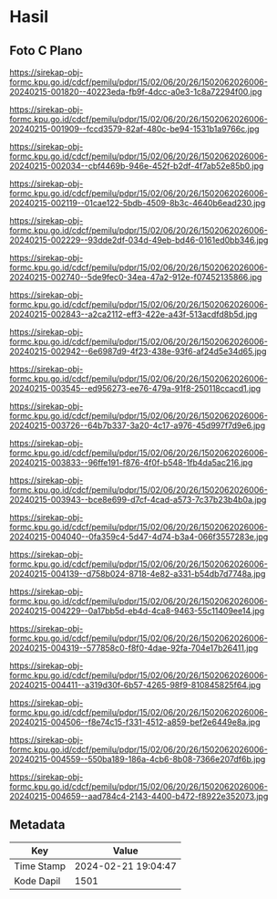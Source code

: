 # Hasil

## Foto C Plano

https://sirekap-obj-formc.kpu.go.id/cdcf/pemilu/pdpr/15/02/06/20/26/1502062026006-20240215-001820--40223eda-fb9f-4dcc-a0e3-1c8a72294f00.jpg

https://sirekap-obj-formc.kpu.go.id/cdcf/pemilu/pdpr/15/02/06/20/26/1502062026006-20240215-001909--fccd3579-82af-480c-be94-1531b1a9766c.jpg

https://sirekap-obj-formc.kpu.go.id/cdcf/pemilu/pdpr/15/02/06/20/26/1502062026006-20240215-002034--cbf4469b-946e-452f-b2df-4f7ab52e85b0.jpg

https://sirekap-obj-formc.kpu.go.id/cdcf/pemilu/pdpr/15/02/06/20/26/1502062026006-20240215-002119--01cae122-5bdb-4509-8b3c-4640b6ead230.jpg

https://sirekap-obj-formc.kpu.go.id/cdcf/pemilu/pdpr/15/02/06/20/26/1502062026006-20240215-002229--93dde2df-034d-49eb-bd46-0161ed0bb346.jpg

https://sirekap-obj-formc.kpu.go.id/cdcf/pemilu/pdpr/15/02/06/20/26/1502062026006-20240215-002740--5de9fec0-34ea-47a2-912e-f07452135866.jpg

https://sirekap-obj-formc.kpu.go.id/cdcf/pemilu/pdpr/15/02/06/20/26/1502062026006-20240215-002843--a2ca2112-eff3-422e-a43f-513acdfd8b5d.jpg

https://sirekap-obj-formc.kpu.go.id/cdcf/pemilu/pdpr/15/02/06/20/26/1502062026006-20240215-002942--6e6987d9-4f23-438e-93f6-af24d5e34d65.jpg

https://sirekap-obj-formc.kpu.go.id/cdcf/pemilu/pdpr/15/02/06/20/26/1502062026006-20240215-003545--ed956273-ee76-479a-91f8-250118ccacd1.jpg

https://sirekap-obj-formc.kpu.go.id/cdcf/pemilu/pdpr/15/02/06/20/26/1502062026006-20240215-003726--64b7b337-3a20-4c17-a976-45d997f7d9e6.jpg

https://sirekap-obj-formc.kpu.go.id/cdcf/pemilu/pdpr/15/02/06/20/26/1502062026006-20240215-003833--96ffe191-f876-4f0f-b548-1fb4da5ac216.jpg

https://sirekap-obj-formc.kpu.go.id/cdcf/pemilu/pdpr/15/02/06/20/26/1502062026006-20240215-003943--bce8e699-d7cf-4cad-a573-7c37b23b4b0a.jpg

https://sirekap-obj-formc.kpu.go.id/cdcf/pemilu/pdpr/15/02/06/20/26/1502062026006-20240215-004040--0fa359c4-5d47-4d74-b3a4-066f3557283e.jpg

https://sirekap-obj-formc.kpu.go.id/cdcf/pemilu/pdpr/15/02/06/20/26/1502062026006-20240215-004139--d758b024-8718-4e82-a331-b54db7d7748a.jpg

https://sirekap-obj-formc.kpu.go.id/cdcf/pemilu/pdpr/15/02/06/20/26/1502062026006-20240215-004229--0a17bb5d-eb4d-4ca8-9463-55c11409ee14.jpg

https://sirekap-obj-formc.kpu.go.id/cdcf/pemilu/pdpr/15/02/06/20/26/1502062026006-20240215-004319--577858c0-f8f0-4dae-92fa-704e17b26411.jpg

https://sirekap-obj-formc.kpu.go.id/cdcf/pemilu/pdpr/15/02/06/20/26/1502062026006-20240215-004411--a319d30f-6b57-4265-98f9-810845825f64.jpg

https://sirekap-obj-formc.kpu.go.id/cdcf/pemilu/pdpr/15/02/06/20/26/1502062026006-20240215-004506--f8e74c15-f331-4512-a859-bef2e6449e8a.jpg

https://sirekap-obj-formc.kpu.go.id/cdcf/pemilu/pdpr/15/02/06/20/26/1502062026006-20240215-004559--550ba189-186a-4cb6-8b08-7366e207df6b.jpg

https://sirekap-obj-formc.kpu.go.id/cdcf/pemilu/pdpr/15/02/06/20/26/1502062026006-20240215-004659--aad784c4-2143-4400-b472-f8922e352073.jpg


## Metadata

| Key        | Value               |
| ---------- | ------------------- |
| Time Stamp | 2024-02-21 19:04:47 |
| Kode Dapil | 1501                |



